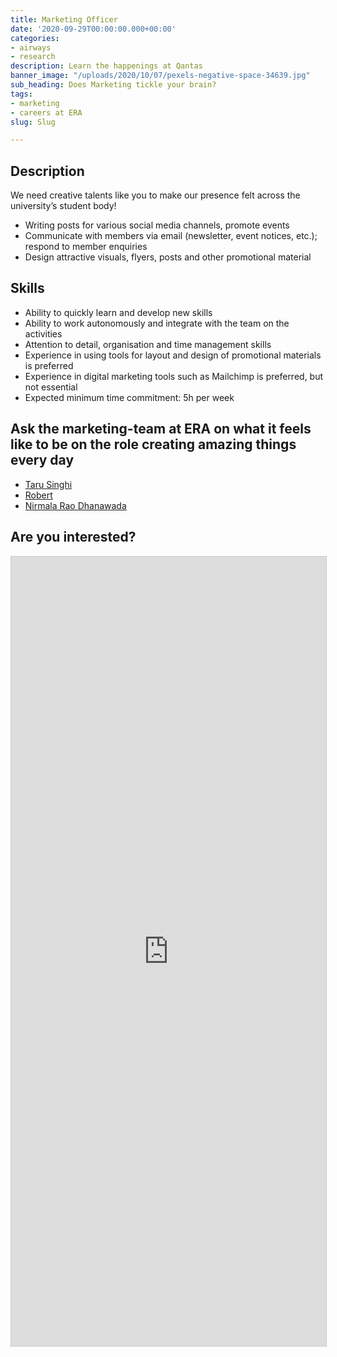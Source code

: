 ```yaml
---
title: Marketing Officer
date: '2020-09-29T00:00:00.000+00:00'
categories:
- airways
- research
description: Learn the happenings at Qantas
banner_image: "/uploads/2020/10/07/pexels-negative-space-34639.jpg"
sub_heading: Does Marketing tickle your brain?
tags:
- marketing
- careers at ERA
slug: Slug

---
```

## Description

We need creative talents like you to make our presence felt across the university’s student body!

* Writing posts for various social media channels, promote events
* Communicate with members via email (newsletter, event notices, etc.); respond to member enquiries
* Design attractive visuals, flyers, posts and other promotional material

## Skills

* Ability to quickly learn and develop new skills
* Ability to work autonomously and integrate with the team on the activities
* Attention to detail, organisation and time management skills
* Experience in using tools for layout and design of promotional materials is preferred
* Experience in digital marketing tools such as Mailchimp is preferred, but not essential
* Expected minimum time commitment: 5h per week

## Ask the marketing-team at ERA on what it feels like to be on the role creating amazing things every day

* [Taru Singhi](/about/Taru/)
* [Robert](/about/Robert/)
* [Nirmala Rao Dhanawada](/about/Nirmal/)

## Are you interested?

<script src="https://static.airtable.com/js/embed/embed_snippet_v1.js"></script><iframe class="airtable-embed airtable-dynamic-height" src="https://airtable.com/embed/shrLVlmj3FcTkGfrP?backgroundColor=cyan" frameborder="0" onmousewheel="" width="100%" height="1263" style="background: transparent; border: 1px solid #ccc;"></iframe>
